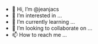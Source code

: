 - 👋 Hi, I’m @jeanjacs
- 👀 I’m interested in ...
- 🌱 I’m currently learning ...
- 💞️ I’m looking to collaborate on ...
- 📫 How to reach me ...

<!---
jeanjacs/jeanjacs is a ✨ special ✨ repository because its `README.md` (this file) appears on your GitHub profile.
You can click the Preview link to take a look at your changes.
--->
